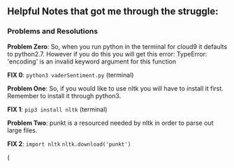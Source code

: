 ## Helpful Notes that got me through the struggle:

### Problems and Resolutions

__Problem Zero__:
So, when you run python in the terminal for cloud9 it defaults to python2.7. 
However if you do this you will get this error: 
    TypeError: 'encoding' is an invalid keyword argument for this function

__FIX 0__:
`python3 vaderSentiment.py` (terminal)

__Problem One__:
So, if you would like to use nltk you will have to install it first. Remember to install
it through python3.

__FIX 1__:
`pip3 install nltk` (terminal)

__Problem Two__:
punkt is a resourced needed by nltk in order to parse out large files.

__FIX 2__:
`import nltk`
`nltk.download('punkt')`

(